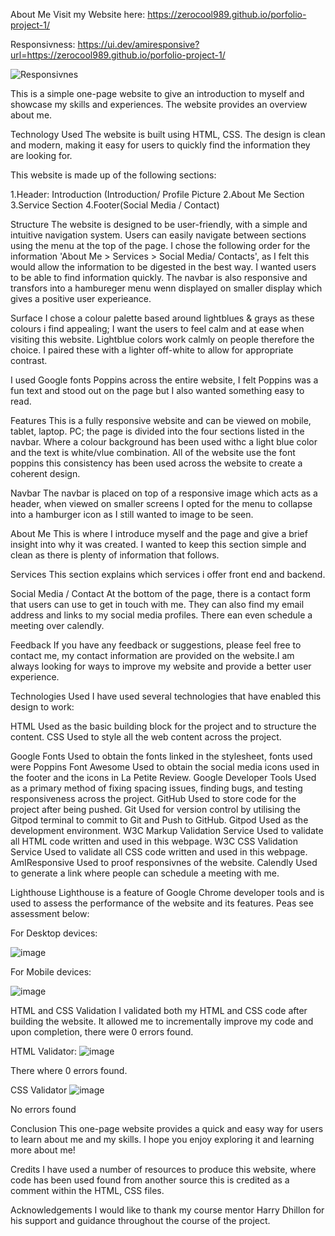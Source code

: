 About Me
Visit my Website here: https://zerocool989.github.io/porfolio-project-1/

Responsivness: https://ui.dev/amiresponsive?url=https://zerocool989.github.io/porfolio-project-1/

![Responsivnes](https://user-images.githubusercontent.com/75548207/217771292-099799bf-7c52-47a9-ad7b-a13e38e50815.PNG)


This is a simple one-page website to give an introduction to myself and showcase my skills and experiences. The website provides an overview  about me.

Technology Used
The website is built using HTML, CSS. The design is clean and modern, making it easy for users to quickly find the information they are looking for.

This website is made up of the following sections:

1.Header: Introduction (Introduction/ Profile Picture
2.About Me Section
3.Service Section 
4.Footer(Social Media / Contact)

Structure
The website is designed to be user-friendly, with a simple and intuitive navigation system. Users can easily navigate between sections using the menu at the top of the page. I chose the following order for the information 'About Me > Services > Social Media/ Contacts', as I felt this would allow the information to be digested in the best way. I wanted users to be able to find information quickly. The navbar is also responsive and transfors into a hambureger menu wenn displayed on smaller display which gives a positive user experieance.

Surface
I chose a colour palette based around lightblues & grays as these colours i find appealing; I want the users to feel calm and at ease when visiting this website. Lightblue colors work calmly on people therefore the choice. I paired these with a lighter off-white to allow for appropriate contrast.

I used Google fonts Poppins across the entire website, I felt Poppins was a fun text and stood out on the page but I also wanted something easy to read.

Features
This is a fully responsive website and can be viewed on mobile, tablet, laptop. PC; the page is divided into the four sections listed in the navbar. Where a colour background has been used withc a light blue color and the text is white/vlue combination. All of the website  use the font poppins this consistency has been used across the website to create a coherent design.

Navbar
The navbar is placed on top of a responsive image which acts as a header, when viewed on smaller screens I opted for the menu to collapse into a hamburger icon as I still wanted to image to be seen. 

About Me
This is where I introduce myself and the page and give a brief insight into why it was created. I wanted to keep this section simple and clean as there is plenty of information that follows.

Services
This section explains which services i offer front end and backend.  

Social Media / Contact
At the bottom of the page, there is a contact form that users can use to get in touch with me. They can also find my email address and links to my social media profiles. There ean even schedule a meeting over calendly.

Feedback
If you have any feedback or suggestions, please feel free to contact me, my contact information are provided on the website.I am always looking for ways to improve my website and provide a better user experience.

Technologies Used
I have used several technologies that have enabled this design to work:

HTML
Used as the basic building block for the project and to structure the content.
CSS
Used to style all the web content across the project.

Google Fonts
Used to obtain the fonts linked in the stylesheet, fonts used were Poppins 
Font Awesome
Used to obtain the social media icons used in the footer and the icons in La Petite Review.
Google Developer Tools
Used as a primary method of fixing spacing issues, finding bugs, and testing responsiveness across the project.
GitHub
Used to store code for the project after being pushed.
Git
Used for version control by utilising the Gitpod terminal to commit to Git and Push to GitHub.
Gitpod
Used as the development environment.
W3C Markup Validation Service
Used to validate all HTML code written and used in this webpage.
W3C CSS Validation Service
Used to validate all CSS code written and used in this webpage.
AmIResponsive
Used to proof responsivnes of the website.
Calendly
Used to generate a link where people can schedule a meeting with me.

Lighthouse
Lighthouse is a feature of Google Chrome developer tools and is used to assess the performance of the website and its features. Peas see assessment below:

For Desktop devices:

![image](https://user-images.githubusercontent.com/75548207/217777043-7dba380d-dfd6-4f57-a567-0cefd3159f84.png)

For Mobile devices:

![image](https://user-images.githubusercontent.com/75548207/217777744-aa54ed49-fc68-426d-b329-afb2aa822a4b.png)


HTML and CSS Validation
I validated both my HTML and CSS code after building the website. It allowed me to incrementally improve my code and upon completion, there were 0 errors found.

HTML Validator:
![image](https://user-images.githubusercontent.com/75548207/217772571-d67d6f10-8a02-4ff0-82ec-3341e53dcaf8.png)

There where 0 errors found.

CSS Validator
![image](https://user-images.githubusercontent.com/75548207/217774251-ed738a09-5b52-4b08-bc00-aaf8f27e9494.png)

No errors found

Conclusion
This one-page website provides a quick and easy way for users to learn about me and my skills. I hope you enjoy exploring it and learning more about me!

Credits
I have used a number of resources to produce this website, where code has been used found from another source this is credited as a comment within the HTML, CSS files.


Acknowledgements
I would like to thank my course mentor Harry Dhillon for his support and guidance throughout the course of the project.
